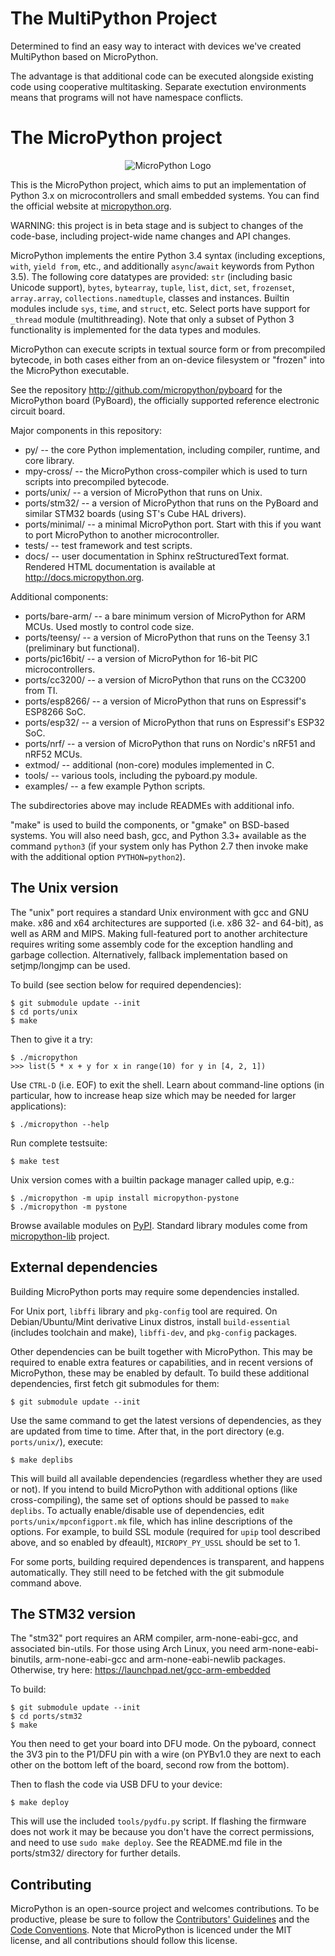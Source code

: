 The MultiPython Project
=======================
Determined to find an easy way to interact with devices we've created MultiPython based on MicroPython.

The advantage is that additional code can be executed alongside existing code using cooperative multitasking. Separate exectution environments means that programs will not have namespace conflicts. 


The MicroPython project
=======================
<p align="center">
  <img src="https://raw.githubusercontent.com/micropython/micropython/master/logo/upython-with-micro.jpg" alt="MicroPython Logo"/>
</p>

This is the MicroPython project, which aims to put an implementation
of Python 3.x on microcontrollers and small embedded systems.
You can find the official website at [micropython.org](http://www.micropython.org).

WARNING: this project is in beta stage and is subject to changes of the
code-base, including project-wide name changes and API changes.

MicroPython implements the entire Python 3.4 syntax (including exceptions,
`with`, `yield from`, etc., and additionally `async`/`await` keywords from
Python 3.5). The following core datatypes are provided: `str` (including
basic Unicode support), `bytes`, `bytearray`, `tuple`, `list`, `dict`, `set`,
`frozenset`, `array.array`, `collections.namedtuple`, classes and instances.
Builtin modules include `sys`, `time`, and `struct`, etc. Select ports have
support for `_thread` module (multithreading). Note that only a subset of
Python 3 functionality is implemented for the data types and modules.

MicroPython can execute scripts in textual source form or from precompiled
bytecode, in both cases either from an on-device filesystem or "frozen" into
the MicroPython executable.

See the repository http://github.com/micropython/pyboard for the MicroPython
board (PyBoard), the officially supported reference electronic circuit board.

Major components in this repository:
- py/ -- the core Python implementation, including compiler, runtime, and
  core library.
- mpy-cross/ -- the MicroPython cross-compiler which is used to turn scripts
  into precompiled bytecode.
- ports/unix/ -- a version of MicroPython that runs on Unix.
- ports/stm32/ -- a version of MicroPython that runs on the PyBoard and similar
  STM32 boards (using ST's Cube HAL drivers).
- ports/minimal/ -- a minimal MicroPython port. Start with this if you want
  to port MicroPython to another microcontroller.
- tests/ -- test framework and test scripts.
- docs/ -- user documentation in Sphinx reStructuredText format. Rendered
  HTML documentation is available at http://docs.micropython.org.

Additional components:
- ports/bare-arm/ -- a bare minimum version of MicroPython for ARM MCUs. Used
  mostly to control code size.
- ports/teensy/ -- a version of MicroPython that runs on the Teensy 3.1
  (preliminary but functional).
- ports/pic16bit/ -- a version of MicroPython for 16-bit PIC microcontrollers.
- ports/cc3200/ -- a version of MicroPython that runs on the CC3200 from TI.
- ports/esp8266/ -- a version of MicroPython that runs on Espressif's ESP8266 SoC.
- ports/esp32/ -- a version of MicroPython that runs on Espressif's ESP32 SoC.
- ports/nrf/ -- a version of MicroPython that runs on Nordic's nRF51 and nRF52 MCUs.
- extmod/ -- additional (non-core) modules implemented in C.
- tools/ -- various tools, including the pyboard.py module.
- examples/ -- a few example Python scripts.

The subdirectories above may include READMEs with additional info.

"make" is used to build the components, or "gmake" on BSD-based systems.
You will also need bash, gcc, and Python 3.3+ available as the command `python3`
(if your system only has Python 2.7 then invoke make with the additional option
`PYTHON=python2`).

The Unix version
----------------

The "unix" port requires a standard Unix environment with gcc and GNU make.
x86 and x64 architectures are supported (i.e. x86 32- and 64-bit), as well
as ARM and MIPS. Making full-featured port to another architecture requires
writing some assembly code for the exception handling and garbage collection.
Alternatively, fallback implementation based on setjmp/longjmp can be used.

To build (see section below for required dependencies):

    $ git submodule update --init
    $ cd ports/unix
    $ make

Then to give it a try:

    $ ./micropython
    >>> list(5 * x + y for x in range(10) for y in [4, 2, 1])

Use `CTRL-D` (i.e. EOF) to exit the shell.
Learn about command-line options (in particular, how to increase heap size
which may be needed for larger applications):

    $ ./micropython --help

Run complete testsuite:

    $ make test

Unix version comes with a builtin package manager called upip, e.g.:

    $ ./micropython -m upip install micropython-pystone
    $ ./micropython -m pystone

Browse available modules on
[PyPI](https://pypi.python.org/pypi?%3Aaction=search&term=micropython).
Standard library modules come from
[micropython-lib](https://github.com/micropython/micropython-lib) project.

External dependencies
---------------------

Building MicroPython ports may require some dependencies installed.

For Unix port, `libffi` library and `pkg-config` tool are required. On
Debian/Ubuntu/Mint derivative Linux distros, install `build-essential`
(includes toolchain and make), `libffi-dev`, and `pkg-config` packages.

Other dependencies can be built together with MicroPython. This may
be required to enable extra features or capabilities, and in recent
versions of MicroPython, these may be enabled by default. To build
these additional dependencies, first fetch git submodules for them:

    $ git submodule update --init

Use the same command to get the latest versions of dependencies, as
they are updated from time to time. After that, in the port directory
(e.g. `ports/unix/`), execute:

    $ make deplibs

This will build all available dependencies (regardless whether they
are used or not). If you intend to build MicroPython with additional
options (like cross-compiling), the same set of options should be passed
to `make deplibs`. To actually enable/disable use of dependencies, edit
`ports/unix/mpconfigport.mk` file, which has inline descriptions of the options.
For example, to build SSL module (required for `upip` tool described above,
and so enabled by dfeault), `MICROPY_PY_USSL` should be set to 1.

For some ports, building required dependences is transparent, and happens
automatically. They still need to be fetched with the git submodule command
above.

The STM32 version
-----------------

The "stm32" port requires an ARM compiler, arm-none-eabi-gcc, and associated
bin-utils.  For those using Arch Linux, you need arm-none-eabi-binutils,
arm-none-eabi-gcc and arm-none-eabi-newlib packages.  Otherwise, try here:
https://launchpad.net/gcc-arm-embedded

To build:

    $ git submodule update --init
    $ cd ports/stm32
    $ make

You then need to get your board into DFU mode.  On the pyboard, connect the
3V3 pin to the P1/DFU pin with a wire (on PYBv1.0 they are next to each other
on the bottom left of the board, second row from the bottom).

Then to flash the code via USB DFU to your device:

    $ make deploy

This will use the included `tools/pydfu.py` script.  If flashing the firmware
does not work it may be because you don't have the correct permissions, and
need to use `sudo make deploy`.
See the README.md file in the ports/stm32/ directory for further details.

Contributing
------------

MicroPython is an open-source project and welcomes contributions. To be
productive, please be sure to follow the
[Contributors' Guidelines](https://github.com/micropython/micropython/wiki/ContributorGuidelines)
and the [Code Conventions](https://github.com/micropython/micropython/blob/master/CODECONVENTIONS.md).
Note that MicroPython is licenced under the MIT license, and all contributions
should follow this license.
